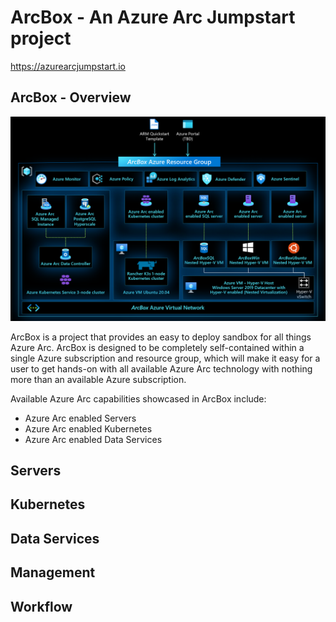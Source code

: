 # ArcBox - An Azure Arc Jumpstart project

<https://azurearcjumpstart.io>

## ArcBox - Overview

![ArcBox architecture diagram](./img/arch.png)

ArcBox is a project that provides an easy to deploy sandbox for all things Azure Arc. ArcBox is designed to be completely self-contained within a single Azure subscription and resource group, which will make it easy for a user to get hands-on with all available Azure Arc technology with nothing more than an available Azure subscription.

Available Azure Arc capabilities showcased in ArcBox include:

* Azure Arc enabled Servers
* Azure Arc enabled Kubernetes
* Azure Arc enabled Data Services

## Servers

## Kubernetes

## Data Services

## Management

## Workflow